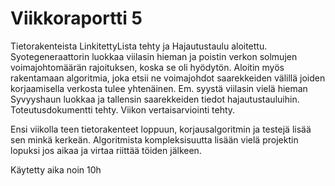# Viikkoraportti 5
Tietorakenteista LinkitettyLista tehty ja Hajautustaulu aloitettu. Syotegeneraattorin luokkaa viilasin hieman ja poistin verkon solmujen voimajohtomäärän rajoituksen, koska
se oli hyödytön. Aloitin myös rakentamaan algoritmia, joka etsii ne voimajohdot saarekkeiden välillä joiden korjaamisella verkosta tulee yhtenäinen. Em. syystä viilasin vielä hieman Syvyyshaun luokkaa ja tallensin saarekkeiden tiedot hajautustauluihin. Toteutusdokumentti tehty. Viikon vertaisarviointi tehty.

Ensi viikolla teen tietorakenteet loppuun, korjausalgoritmin ja testejä lisää sen minkä kerkeän. Algoritmista kompleksisuutta lisään vielä projektin lopuksi jos aikaa ja virtaa riittää töiden jälkeen.

Käytetty aika noin 10h
